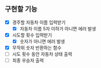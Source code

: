 ## 구현할 기능

- [x] 경주할 자동차 이름 입력받기
  - [x] 자동차 이름 5자 이하가 아니면 에러 발생
- [x] 시도할 횟수 입력받기
  - [x] 숫자가 아니면 에러 발생
- [x] 무작위 숫자 반환하는 함수
- [ ] 시도 횟수 동안 자동차 상태 출력
- [ ] 최종 우승자 출력

